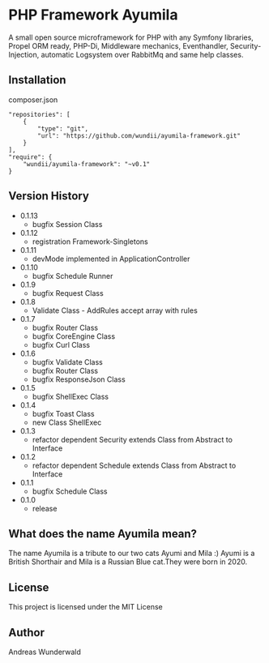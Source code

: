# PHP Framework Ayumila
A small open source microframework for PHP with any Symfony libraries, Propel ORM ready, PHP-Di, Middleware mechanics, Eventhandler, Security-Injection, automatic Logsystem over RabbitMq and same help classes.

## Installation
composer.json
```
"repositories": [
    {
        "type": "git",
        "url": "https://github.com/wundii/ayumila-framework.git"
    }
],
"require": {
    "wundii/ayumila-framework": "~v0.1"
}
```

## Version History
* 0.1.13
  * bugfix Session Class
* 0.1.12
  * registration Framework-Singletons
* 0.1.11
  * devMode implemented in ApplicationController
* 0.1.10
  * bugfix Schedule Runner
* 0.1.9
  * bugfix Request Class
* 0.1.8
  * Validate Class - AddRules accept array with rules
* 0.1.7
  * bugfix Router Class
  * bugfix CoreEngine Class
  * bugfix Curl Class
* 0.1.6
  * bugfix Validate Class
  * bugfix Router Class
  * bugfix ResponseJson Class
* 0.1.5
  * bugfix ShellExec Class
* 0.1.4
  * bugfix Toast Class
  * new Class ShellExec
* 0.1.3
  * refactor dependent Security extends Class from Abstract to Interface
* 0.1.2
  * refactor dependent Schedule extends Class from Abstract to Interface
* 0.1.1
  * bugfix Schedule Class
* 0.1.0
  * release
## What does the name Ayumila mean?
The name Ayumila is a tribute to our two cats Ayumi and Mila :) Ayumi is a British Shorthair and Mila is a Russian Blue cat.They were born in 2020.

## License
This project is licensed under the MIT License

## Author
Andreas Wunderwald
